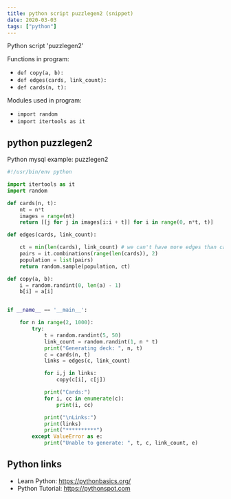 ```yaml
---
title: python script puzzlegen2 (snippet)
date: 2020-03-03
tags: ["python"]
---
```

Python script 'puzzlegen2'

Functions in program: 
* `def copy(a, b):`
* `def edges(cards, link_count):`
* `def cards(n, t):`

Modules used in program: 
* `import random`
* `import itertools as it`

## python puzzlegen2

Python mysql example: puzzlegen2

```python
#!/usr/bin/env python

import itertools as it
import random

def cards(n, t):
    nt = n*t
    images = range(nt)
    return [[j for j in images[i:i + t]] for i in range(0, n*t, t)]

def edges(cards, link_count):

    ct = min(len(cards), link_count) # we can't have more edges than cards for prop4
    pairs = it.combinations(range(len(cards)), 2)
    population = list(pairs)
    return random.sample(population, ct)

def copy(a, b):
    i = random.randint(0, len(a) - 1)
    b[i] = a[i]


if __name__ == '__main__':

    for n in range(2, 1000):
        try:
            t = random.randint(5, 50)
            link_count = random.randint(1, n * t)
            print("Generating deck: ", n, t)
            c = cards(n, t)
            links = edges(c, link_count)

            for i,j in links:
                copy(c[i], c[j])

            print("Cards:")
            for i, cc in enumerate(c):
                print(i, cc)

            print("\nLinks:")
            print(links)
            print("**********")
        except ValueError as e:
            print("Unable to generate: ", t, c, link_count, e)

```

## Python links

- Learn Python: https://pythonbasics.org/
- Python Tutorial: https://pythonspot.com
